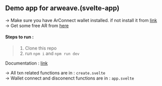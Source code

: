 ## Demo app for arweave.(svelte-app)

-> Make sure you have ArConnect wallet installed. if not install it from [link](https://www.arconnect.io/) <br>
-> Get some free AR from [here](https://faucet.arweave.net/)
#### Steps to run :
> 1. Clone this repo <br>
> 2. run `npm i` and `npm run dev`

Documentation : [link](https://www.npmjs.com/package/arweave)


-> All txn related functions are in : `create.svelte` <br>
-> Wallet connect and disconenct functions are in : `app.svelte`